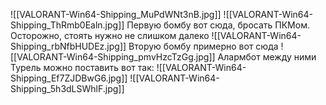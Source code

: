 ![[VALORANT-Win64-Shipping_MuPdWNt3nB.jpg]]
![[VALORANT-Win64-Shipping_ThRmb0Ealn.jpg]]
Первую бомбу вот сюда, бросать ПКМом. Осторожно, стоять нужно не слишком далеко
![[VALORANT-Win64-Shipping_rbNfbHUDEz.jpg]]
Вторую бомбу примерно вот сюда
![[VALORANT-Win64-Shipping_pmvHzcTzGg.jpg]]
Алармбот между ними
Турель можно поставить вот так:
![[VALORANT-Win64-Shipping_Ef7ZJDBwG6.jpg]]
![[VALORANT-Win64-Shipping_5h3dLSWhlF.jpg]]
